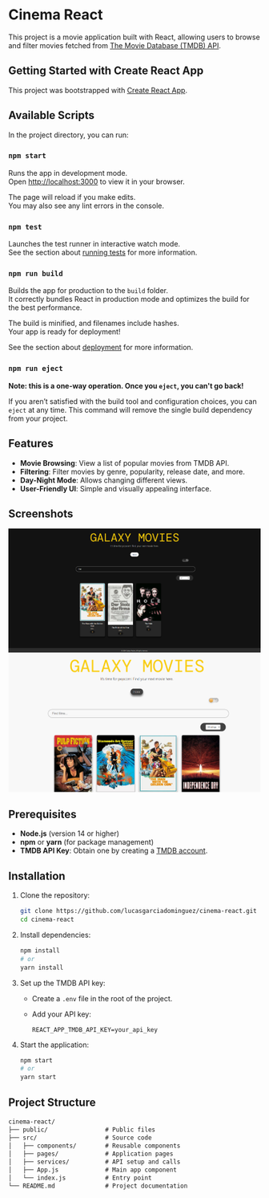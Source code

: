 # Cinema React

This project is a movie application built with React, allowing users to browse and filter movies fetched from [The Movie Database (TMDB) API](https://www.themoviedb.org/documentation/api).

## Getting Started with Create React App

This project was bootstrapped with [Create React App](https://github.com/facebook/create-react-app).

## Available Scripts

In the project directory, you can run:

### `npm start`

Runs the app in development mode.\
Open [http://localhost:3000](http://localhost:3000) to view it in your browser.

The page will reload if you make edits.\
You may also see any lint errors in the console.

### `npm test`

Launches the test runner in interactive watch mode.\
See the section about [running tests](https://facebook.github.io/create-react-app/docs/running-tests) for more information.

### `npm run build`

Builds the app for production to the `build` folder.\
It correctly bundles React in production mode and optimizes the build for the best performance.

The build is minified, and filenames include hashes.\
Your app is ready for deployment!

See the section about [deployment](https://facebook.github.io/create-react-app/docs/deployment) for more information.

### `npm run eject`

**Note: this is a one-way operation. Once you `eject`, you can't go back!**

If you aren’t satisfied with the build tool and configuration choices, you can `eject` at any time. This command will remove the single build dependency from your project.

## Features

- **Movie Browsing**: View a list of popular movies from TMDB API.
- **Filtering**: Filter movies by genre, popularity, release date, and more.
- **Day-Night Mode**: Allows changing different views.
- **User-Friendly UI**: Simple and visually appealing interface.

## Screenshots

<img src="https://github.com/lucasgarciadominguez/Assets/blob/main/ReactCinemaNight.PNG" width="800">
<img src="https://github.com/lucasgarciadominguez/Assets/blob/main/ReactCinemaDay.PNG" width="800">
<!--
## Demo
Check out a live demo of the app here: [Cinema React Demo](link-to-demo)
-->

## Prerequisites

- **Node.js** (version 14 or higher)
- **npm** or **yarn** (for package management)
- **TMDB API Key**: Obtain one by creating a [TMDB account](https://www.themoviedb.org/).

## Installation

1. Clone the repository:

    ```bash
    git clone https://github.com/lucasgarciadominguez/cinema-react.git
    cd cinema-react
    ```

2. Install dependencies:

    ```bash
    npm install
    # or
    yarn install
    ```

3. Set up the TMDB API key:

    - Create a `.env` file in the root of the project.
    - Add your API key:

      ```plaintext
      REACT_APP_TMDB_API_KEY=your_api_key
      ```

4. Start the application:

    ```bash
    npm start
    # or
    yarn start
    ```

## Project Structure

```plaintext
cinema-react/
├── public/                # Public files
├── src/                   # Source code
│   ├── components/        # Reusable components
│   ├── pages/             # Application pages
│   ├── services/          # API setup and calls
│   ├── App.js             # Main app component
│   └── index.js           # Entry point
└── README.md              # Project documentation

